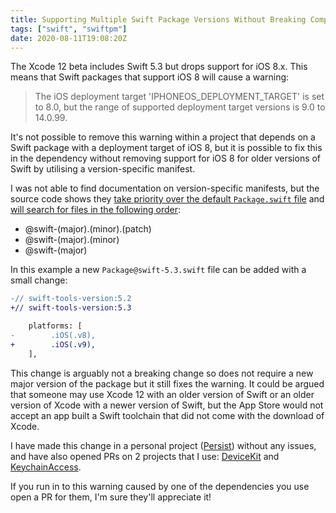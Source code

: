 ```yaml
---
title: Supporting Multiple Swift Package Versions Without Breaking Compatibility
tags: ["swift", "swiftpm"]
date: 2020-08-11T19:08:20Z
---
```


The Xcode 12 beta includes Swift 5.3 but drops support for iOS 8.x. This means that Swift packages that support iOS 8 will cause a warning:

> The iOS deployment target 'IPHONEOS_DEPLOYMENT_TARGET' is set to 8.0, but the range of supported deployment target versions is 9.0 to 14.0.99.

It's not possible to remove this warning within a project that depends on a Swift package with a deployment target of iOS 8, but it is possible to fix this in the dependency without removing support for iOS 8 for older versions of Swift by utilising a version-specific manifest.

<!-- more -->

I was not able to find documentation on version-specific manifests, but the source code shows they [take priority over the default `Package.swift` file](https://github.com/apple/swift-package-manager/blob/cce860c70c3d96d6b21d5f56c06a7edb53996d90/Sources/PackageLoading/ToolsVersionLoader.swift#L41) and [will search for files in the following order](https://github.com/apple/swift-package-manager/blob/d196d9df58ef0b9067b8343533110e190c6c7997/swift-tools-support-core/Sources/TSCUtility/Versioning.swift#L58):

- @swift-(major).(minor).(patch)
- @swift-(major).(minor)
- @swift-(major)

In this example a new `Package@swift-5.3.swift` file can be added with a small change:

```diff
-// swift-tools-version:5.2
+// swift-tools-version:5.3
```

```diff
    platforms: [
-        .iOS(.v8),
+        .iOS(.v9),
    ],
```

This change is arguably not a breaking change so does not require a new major version of the package but it still fixes the warning. It could be argued that someone may use Xcode 12 with an older version of Swift or an older version of Xcode with a newer version of Swift, but the App Store would not accept an app built a Swift toolchain that did not come with the download of Xcode.

I have made this change in a personal project ([Persist](https://github.com/JosephDuffy/Persist/commit/af709436b15eb8241c1c8107f16a755779570ecf)) without any issues, and have also opened PRs on 2 projects that I use: [DeviceKit](https://github.com/devicekit/DeviceKit/pull/250) and [KeychainAccess](https://github.com/kishikawakatsumi/KeychainAccess/pull/498).

If you run in to this warning caused by one of the dependencies you use open a PR for them, I'm sure they'll appreciate it!
